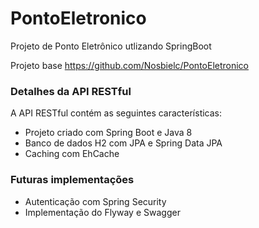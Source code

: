 # PontoEletronico
Projeto de Ponto Eletrônico utlizando SpringBoot

Projeto base https://github.com/Nosbielc/PontoEletronico
### Detalhes da API RESTful
A API RESTful contém as seguintes características:  
* Projeto criado com Spring Boot e Java 8
* Banco de dados H2 com JPA e Spring Data JPA
* Caching com EhCache
### Futuras implementações
* Autenticação com Spring Security
* Implementação do Flyway e Swagger